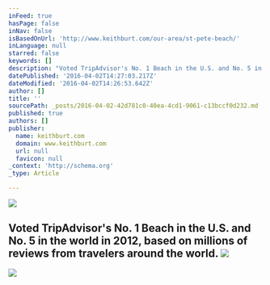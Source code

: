 ```yaml
---
inFeed: true
hasPage: false
inNav: false
isBasedOnUrl: 'http://www.keithburt.com/our-area/st-pete-beach/'
inLanguage: null
starred: false
keywords: []
description: "Voted TripAdvisor's No. 1 Beach in the U.S. and No. 5 in the world in 2012, based on millions of reviews from travelers around the world.\_"
datePublished: '2016-04-02T14:27:03.217Z'
dateModified: '2016-04-02T14:26:53.642Z'
author: []
title: ''
sourcePath: _posts/2016-04-02-42d781c0-40ea-4cd1-9061-c13bccf0d232.md
published: true
authors: []
publisher:
  name: keithburt.com
  domain: www.keithburt.com
  url: null
  favicon: null
_context: 'http://schema.org'
_type: Article

---
```

![](https://the-grid-user-content.s3-us-west-2.amazonaws.com/709a77dd-e32b-4ab3-aafc-014692c554ac.jpg)

## Voted TripAdvisor's No. 1 Beach in the U.S. and No. 5 in the world in 2012, based on millions of reviews from travelers around the world. ![](https://the-grid-user-content.s3-us-west-2.amazonaws.com/c0517184-5659-4bce-b914-c74e7b391468.jpg)
![](https://the-grid-user-content.s3-us-west-2.amazonaws.com/f906a516-53d6-4e5d-9a04-3579f74b1cb2.jpg)